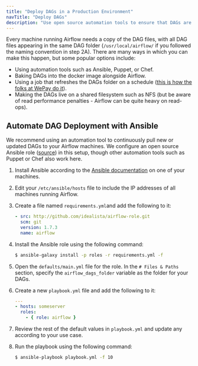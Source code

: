 ```yaml
---
title: "Deploy DAGs in a Production Environment"
navTitle: "Deploy DAGs"
description: "Use open source automation tools to ensure that DAGs are accurately updated across all of your machines. ."
---
```



Every machine running Airflow needs a copy of the DAG files, with all DAG files appearing in the same DAG folder (`/usr/local/airflow/` if you followed the naming convention in step 2A). There are many ways in which you can make this happen, but some popular options include:

- Using automation tools such as Ansible, Puppet, or Chef.
- Baking DAGs into the docker image alongside Airflow.
- Using a job that refreshes the DAGs folder on a schedule ([this is how the folks at WePay do it](https://wecode.wepay.com/posts/airflow-wepay)).
- Making the DAGs live on a shared filesystem such as NFS (but be aware of read performance penalties - Airflow can be quite heavy on read-ops).

## Automate DAG Deployment with Ansible

We recommend using an automation tool to continuously pull new or updated DAGs to your Airflow machines. We configure an open source Ansible role ([source](https://github.com/idealista/airflow-role)) in this setup, though other automation tools such as Puppet or Chef also work here.

1. Install Ansible according to the [Ansible documentation](https://docs.ansible.com/ansible/latest/installation_guide/intro_installation.html) on one of your machines.

2. Edit your `/etc/ansible/hosts` file to include the IP addresses of all machines running Airflow.

3. Create a file named `requirements.yml`and add the following to it:

   ```yaml
   - src: http://github.com/idealista/airflow-role.git
     scm: git
     version: 1.7.3
     name: airflow
   ```

4. Install the Ansible role using the following command:

    ```sh
    $ ansible-galaxy install -p roles -r requirements.yml -f
    ```

5. Open the `defaults/main.yml` file for the role. In the `# Files & Paths` section, specify the `airflow_dags_folder` variable as the folder for your DAGs.

6. Create a new `playbook.yml` file and add the following to it:

    ```yaml
    ---
    - hosts: someserver
      roles:
        - { role: airflow }
    ```

7. Review the rest of the default values in `playbook.yml` and update any according to your use case.

8. Run the playbook using the following command:

    ```sh
    $ ansible-playbook playbook.yml -f 10
    ```
